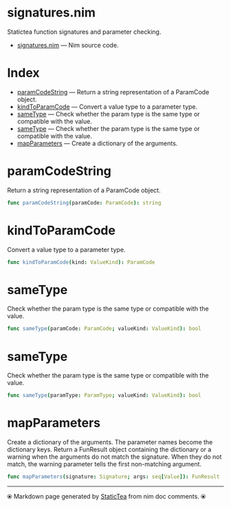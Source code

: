 # signatures.nim

Statictea function signatures and parameter checking.

* [signatures.nim](../src/signatures.nim) &mdash; Nim source code.
# Index

* [paramCodeString](#paramcodestring) &mdash; Return a string representation of a ParamCode object.
* [kindToParamCode](#kindtoparamcode) &mdash; Convert a value type to a parameter type.
* [sameType](#sametype) &mdash; Check whether the param type is the same type or compatible with the value.
* [sameType](#sametype-1) &mdash; Check whether the param type is the same type or compatible with the value.
* [mapParameters](#mapparameters) &mdash; Create a dictionary of the arguments.

# paramCodeString

Return a string representation of a ParamCode object.

```nim
func paramCodeString(paramCode: ParamCode): string
```

# kindToParamCode

Convert a value type to a parameter type.

```nim
func kindToParamCode(kind: ValueKind): ParamCode
```

# sameType

Check whether the param type is the same type or compatible with the value.

```nim
func sameType(paramCode: ParamCode; valueKind: ValueKind): bool
```

# sameType

Check whether the param type is the same type or compatible with the value.

```nim
func sameType(paramType: ParamType; valueKind: ValueKind): bool
```

# mapParameters

Create a dictionary of the arguments. The parameter names become the dictionary keys.  Return a FunResult object containing the dictionary or a warning when the arguments do not match the signature.  When they do not match, the warning parameter tells the first non-matching argument.

```nim
func mapParameters(signature: Signature; args: seq[Value]): FunResult
```


---
⦿ Markdown page generated by [StaticTea](https://github.com/flenniken/statictea/) from nim doc comments. ⦿
